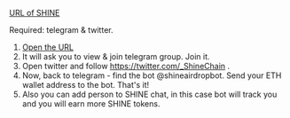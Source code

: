 [URL of SHINE](http://shine.tokenairdrop.info/en/invitations/?from=0ca01de6cf)

Required: telegram & twitter.

1. [Open the URL](http://shine.tokenairdrop.info/en/invitations/?from=0ca01de6cf)
2. It will ask you to view & join telegram group. Join it. 
3. Open twitter and follow https://twitter.com/_ShineChain . 
4. Now, back to telegram - find the bot @shineairdropbot. Send your ETH wallet address to the bot. That's it!
5. Also you can add person to SHINE chat, in this case bot will track you and you will earn more SHINE tokens.
